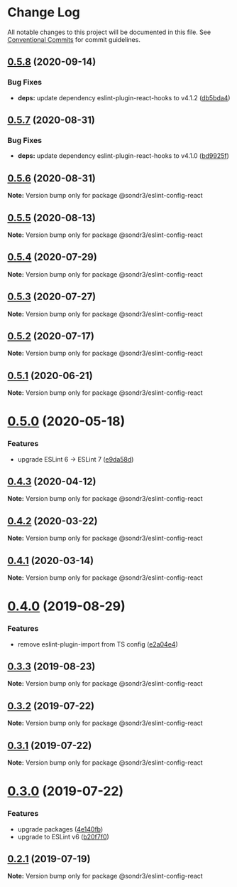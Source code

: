 # Change Log

All notable changes to this project will be documented in this file.
See [Conventional Commits](https://conventionalcommits.org) for commit guidelines.

## [0.5.8](https://github.com/sondr3/frontend-config/compare/@sondr3/eslint-config-react@0.5.7...@sondr3/eslint-config-react@0.5.8) (2020-09-14)


### Bug Fixes

* **deps:** update dependency eslint-plugin-react-hooks to v4.1.2 ([db5bda4](https://github.com/sondr3/frontend-config/commit/db5bda44611f3e346ddb2c32f2c93603d3d25d90))





## [0.5.7](https://github.com/sondr3/frontend-config/compare/@sondr3/eslint-config-react@0.5.6...@sondr3/eslint-config-react@0.5.7) (2020-08-31)


### Bug Fixes

* **deps:** update dependency eslint-plugin-react-hooks to v4.1.0 ([bd9925f](https://github.com/sondr3/frontend-config/commit/bd9925fe8a42a07fbe54fca23334751f13fd290f))





## [0.5.6](https://github.com/sondr3/frontend-config/compare/@sondr3/eslint-config-react@0.5.5...@sondr3/eslint-config-react@0.5.6) (2020-08-31)

**Note:** Version bump only for package @sondr3/eslint-config-react

## [0.5.5](https://github.com/sondr3/frontend-config/compare/@sondr3/eslint-config-react@0.5.4...@sondr3/eslint-config-react@0.5.5) (2020-08-13)

**Note:** Version bump only for package @sondr3/eslint-config-react

## [0.5.4](https://github.com/sondr3/frontend-config/compare/@sondr3/eslint-config-react@0.5.3...@sondr3/eslint-config-react@0.5.4) (2020-07-29)

**Note:** Version bump only for package @sondr3/eslint-config-react

## [0.5.3](https://github.com/sondr3/frontend-config/compare/@sondr3/eslint-config-react@0.5.2...@sondr3/eslint-config-react@0.5.3) (2020-07-27)

**Note:** Version bump only for package @sondr3/eslint-config-react

## [0.5.2](https://github.com/sondr3/frontend-config/compare/@sondr3/eslint-config-react@0.5.1...@sondr3/eslint-config-react@0.5.2) (2020-07-17)

**Note:** Version bump only for package @sondr3/eslint-config-react

## [0.5.1](https://github.com/sondr3/frontend-config/compare/@sondr3/eslint-config-react@0.5.0...@sondr3/eslint-config-react@0.5.1) (2020-06-21)

**Note:** Version bump only for package @sondr3/eslint-config-react

# [0.5.0](https://github.com/sondr3/frontend-config/compare/@sondr3/eslint-config-react@0.4.3...@sondr3/eslint-config-react@0.5.0) (2020-05-18)

### Features

- upgrade ESLint 6 -> ESLint 7 ([e9da58d](https://github.com/sondr3/frontend-config/commit/e9da58d1fcbf3e0a760d345d7b9b5e1187b44d07))

## [0.4.3](https://github.com/sondr3/frontend-config/compare/@sondr3/eslint-config-react@0.4.2...@sondr3/eslint-config-react@0.4.3) (2020-04-12)

**Note:** Version bump only for package @sondr3/eslint-config-react

## [0.4.2](https://github.com/sondr3/frontend-config/compare/@sondr3/eslint-config-react@0.4.1...@sondr3/eslint-config-react@0.4.2) (2020-03-22)

**Note:** Version bump only for package @sondr3/eslint-config-react

## [0.4.1](https://github.com/sondr3/frontend-config/compare/@sondr3/eslint-config-react@0.4.0...@sondr3/eslint-config-react@0.4.1) (2020-03-14)

**Note:** Version bump only for package @sondr3/eslint-config-react

# [0.4.0](https://github.com/sondr3/frontend-config/compare/@sondr3/eslint-config-react@0.3.3...@sondr3/eslint-config-react@0.4.0) (2019-08-29)

### Features

- remove eslint-plugin-import from TS config ([e2a04e4](https://github.com/sondr3/frontend-config/commit/e2a04e4))

## [0.3.3](https://github.com/sondr3/frontend-config/compare/@sondr3/eslint-config-react@0.3.2...@sondr3/eslint-config-react@0.3.3) (2019-08-23)

**Note:** Version bump only for package @sondr3/eslint-config-react

## [0.3.2](https://github.com/sondr3/frontend-config/compare/@sondr3/eslint-config-react@0.3.1...@sondr3/eslint-config-react@0.3.2) (2019-07-22)

**Note:** Version bump only for package @sondr3/eslint-config-react

## [0.3.1](https://github.com/sondr3/frontend-config/compare/@sondr3/eslint-config-react@0.3.0...@sondr3/eslint-config-react@0.3.1) (2019-07-22)

**Note:** Version bump only for package @sondr3/eslint-config-react

# [0.3.0](https://github.com/sondr3/frontend-config/compare/@sondr3/eslint-config-react@0.2.1...@sondr3/eslint-config-react@0.3.0) (2019-07-22)

### Features

- upgrade packages ([4e140fb](https://github.com/sondr3/frontend-config/commit/4e140fb))
- upgrade to ESLint v6 ([b20f7f0](https://github.com/sondr3/frontend-config/commit/b20f7f0))

## [0.2.1](https://github.com/sondr3/frontend-config/compare/@sondr3/eslint-config-react@0.2.0...@sondr3/eslint-config-react@0.2.1) (2019-07-19)

**Note:** Version bump only for package @sondr3/eslint-config-react
